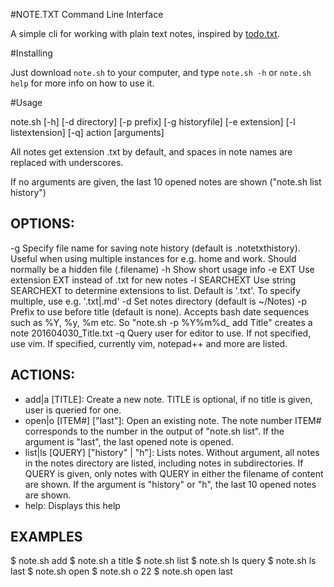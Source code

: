 #NOTE.TXT Command Line Interface

A simple cli for working with plain text notes, inspired by [todo.txt](https://github.com/ginatrapani/todo.txt-cli/).

#Installing

Just download `note.sh` to your computer, and type `note.sh -h` or `note.sh help` for more info on how to use it. 

#Usage

note.sh [-h] [-d directory] [-p prefix] [-g historyfile] [-e extension] [-l listextension] 
[-q] action [arguments]

All notes get extension .txt by default, and spaces in note names are replaced with underscores.

If no arguments are given, the last 10 opened notes are shown ("note.sh list history")

## OPTIONS:

-g      Specify file name for saving note history (default is .notetxthistory). Useful when using multiple
instances for e.g. home and work. Should normally be a hidden file (.filename)
-h      Show short usage info
-e EXT  Use extension EXT instead of .txt for new notes
-l SEARCHEXT
Use string SEARCHEXT to determine extensions to list. Default is '.txt'. To specify multiple, 
use e.g. '.txt\|.md'
-d      Set notes directory (default is ~/Notes)
-p      Prefix to use before title  (default is none). Accepts bash date sequences
such as %Y, %y, %m etc. So "note.sh -p %Y%m%d_ add Title" creates a note 201604030_Title.txt
-q      Query user for editor to use. If not specified, use vim. If specified, currently vim, notepad++ and
more are listed. 

## ACTIONS:

* add|a [TITLE]: Create a new note. TITLE is optional, if no title is given, user is queried for
one.
* open|o [ITEM#] ["last"]: Open an existing note. The note number ITEM# corresponds to the number in the output of
"note.sh list". If the argument is "last", the last opened note is opened.
* list|ls [QUERY] ["history" | "h"]: Lists notes. Without argument, all notes in the notes directory are listed, including notes in
subdirectories. If QUERY is given, only notes with QUERY in either the filename of content are
shown. If the argument is "history" or "h", the last 10 opened notes are shown.
* help: Displays this help

## EXAMPLES

$ note.sh add
$ note.sh a title
$ note.sh list
$ note.sh ls query
$ note.sh ls last
$ note.sh open
$ note.sh o 22
$ note.sh open last
